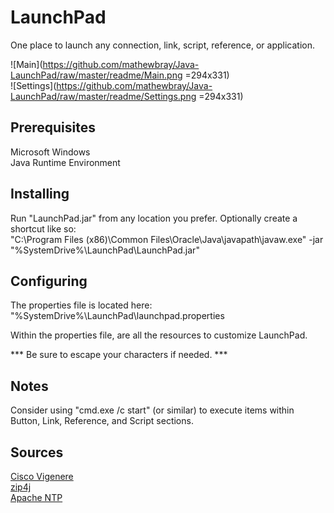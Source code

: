 # LaunchPad 

One place to launch any connection, link, script, reference, or application.

![Main](https://github.com/mathewbray/Java-LaunchPad/raw/master/readme/Main.png =294x331)  
![Settings](https://github.com/mathewbray/Java-LaunchPad/raw/master/readme/Settings.png =294x331)



## Prerequisites

Microsoft Windows  
Java Runtime Environment

## Installing

Run "LaunchPad.jar" from any location you prefer.  Optionally create a shortcut like so:  
"C:\Program Files (x86)\Common Files\Oracle\Java\javapath\javaw.exe" -jar "%SystemDrive%\LaunchPad\LaunchPad.jar"


## Configuring

The properties file is located here:  
"%SystemDrive%\LaunchPad\launchpad.properties  
  
Within the properties file, are all the resources to customize LaunchPad.

*** Be sure to escape your characters if needed. ***

## Notes

Consider using "cmd.exe /c start" (or similar) to execute items within Button, Link, Reference, and Script sections.  

## Sources

[Cisco Vigenere](https://github.com/plajjan/java-CiscoVigenere)  
[zip4j](https://github.com/srikanth-lingala/zip4j)  
[Apache NTP](https://commons.apache.org/proper/commons-net/javadocs/api-3.6/org/apache/commons/net/ntp/NTPUDPClient.html)  